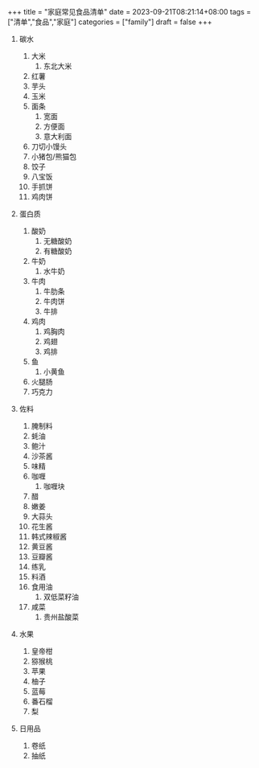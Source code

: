 +++
title = "家庭常见食品清单"
date = 2023-09-21T08:21:14+08:00
tags = ["清单","食品","家庭"]
categories = ["family"]
draft = false
+++

1. 碳水
    1. 大米
        1. 东北大米
    2. 红薯
    3. 芋头
    4. 玉米
    5. 面条
        1. 宽面
        2. 方便面
        3. 意大利面
    6. 刀切小馒头
    7. 小猪包/熊猫包
    8. 饺子
    9. 八宝饭
    10. 手抓饼
    11. 鸡肉饼

2. 蛋白质 
    1. 酸奶
        1. 无糖酸奶
        2. 有糖酸奶
    3. 牛奶
        1. 水牛奶
    4. 牛肉
        1. 牛肋条
        2. 牛肉饼
        3. 牛排
    5. 鸡肉
        1. 鸡胸肉
        2. 鸡翅
        3. 鸡排
    6. 鱼
        1. 小黄鱼
    7. 火腿肠
    8. 巧克力
3. 佐料
    1. 腌制料
    2. 蚝油
    3. 鲍汁
    4. 沙茶酱
    5. 味精
    6. 咖喱
        1. 咖喱块
    7. 醋
    8. 嫩姜
    9. 大蒜头
    10. 花生酱
    11. 韩式辣椒酱
    12. 黄豆酱
    13. 豆瓣酱
    14. 练乳
    15. 料酒
    16. 食用油
        1. 双低菜籽油
    17. 咸菜
        1. 贵州盐酸菜
4. 水果
    1. 皇帝柑
    2. 猕猴桃
    3. 苹果
    4. 柚子
    5. 蓝莓
    6. 番石榴
    7. 梨
5. 日用品
    1. 卷纸
    2. 抽纸